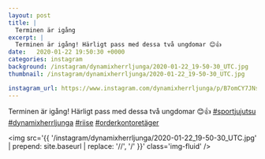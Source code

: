 ```yaml
---
layout: post
title: |
  Terminen är igång
excerpt: |
  Terminen är igång! Härligt pass med dessa två ungdomar 😊👍    
date:   2020-01-22 19:50:30 +0000
categories: instagram
background: /instagram/dynamixherrljunga/2020-01-22_19-50-30_UTC.jpg
thumbnail: /instagram/dynamixherrljunga/2020-01-22_19-50-30_UTC.jpg

instagram_url: https://www.instagram.com/dynamixherrljunga/p/B7omCY7JNsF
---
```

Terminen är igång! Härligt pass med dessa två ungdomar 😊👍 [#sportjujutsu](https://www.instagram.com/explore/tags/sportjujutsu/) [#dynamixherrljunga](https://www.instagram.com/explore/tags/dynamixherrljunga/) [#riise](https://www.instagram.com/explore/tags/riise/) [#orderkontoretäger](https://www.instagram.com/explore/tags/orderkontoretäger/)



<img src='{{ '/instagram/dynamixherrljunga/2020-01-22_19-50-30_UTC.jpg' | prepend: site.baseurl | replace: '//', '/' }}' class='img-fluid' />
